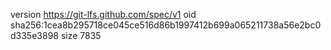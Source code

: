 version https://git-lfs.github.com/spec/v1
oid sha256:1cea8b295718ce045ce516d86b1997412b699a065211738a56e2bc0d335e3898
size 7835
